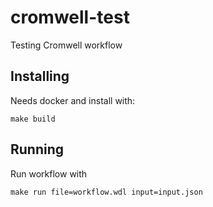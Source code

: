 # cromwell-test
Testing Cromwell workflow

## Installing

Needs docker and install with:

```
make build
```

## Running

Run workflow with

```
make run file=workflow.wdl input=input.json
```
